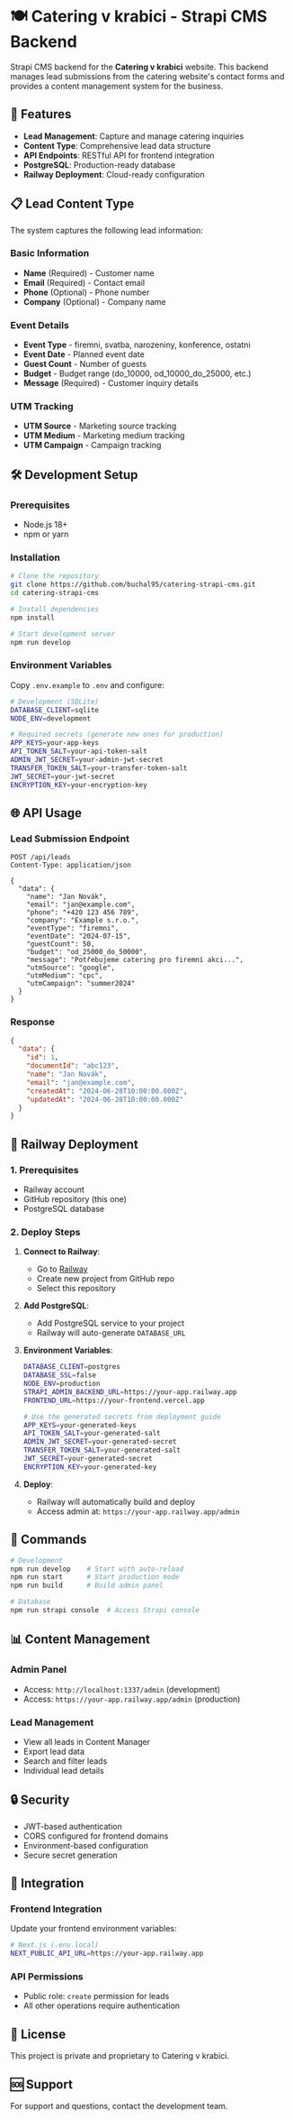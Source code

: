 # 🍽️ Catering v krabici - Strapi CMS Backend

Strapi CMS backend for the **Catering v krabici** website. This backend manages lead submissions from the catering website's contact forms and provides a content management system for the business.

## 🚀 Features

- **Lead Management**: Capture and manage catering inquiries
- **Content Type**: Comprehensive lead data structure
- **API Endpoints**: RESTful API for frontend integration
- **PostgreSQL**: Production-ready database
- **Railway Deployment**: Cloud-ready configuration

## 📋 Lead Content Type

The system captures the following lead information:

### Basic Information
- **Name** (Required) - Customer name
- **Email** (Required) - Contact email
- **Phone** (Optional) - Phone number
- **Company** (Optional) - Company name

### Event Details
- **Event Type** - firemni, svatba, narozeniny, konference, ostatni
- **Event Date** - Planned event date
- **Guest Count** - Number of guests
- **Budget** - Budget range (do_10000, od_10000_do_25000, etc.)
- **Message** (Required) - Customer inquiry details

### UTM Tracking
- **UTM Source** - Marketing source tracking
- **UTM Medium** - Marketing medium tracking
- **UTM Campaign** - Campaign tracking

## 🛠️ Development Setup

### Prerequisites
- Node.js 18+
- npm or yarn

### Installation

```bash
# Clone the repository
git clone https://github.com/buchal95/catering-strapi-cms.git
cd catering-strapi-cms

# Install dependencies
npm install

# Start development server
npm run develop
```

### Environment Variables

Copy `.env.example` to `.env` and configure:

```bash
# Development (SQLite)
DATABASE_CLIENT=sqlite
NODE_ENV=development

# Required secrets (generate new ones for production)
APP_KEYS=your-app-keys
API_TOKEN_SALT=your-api-token-salt
ADMIN_JWT_SECRET=your-admin-jwt-secret
TRANSFER_TOKEN_SALT=your-transfer-token-salt
JWT_SECRET=your-jwt-secret
ENCRYPTION_KEY=your-encryption-key
```

## 🌐 API Usage

### Lead Submission Endpoint

```http
POST /api/leads
Content-Type: application/json

{
  "data": {
    "name": "Jan Novák",
    "email": "jan@example.com",
    "phone": "+420 123 456 789",
    "company": "Example s.r.o.",
    "eventType": "firemni",
    "eventDate": "2024-07-15",
    "guestCount": 50,
    "budget": "od_25000_do_50000",
    "message": "Potřebujeme catering pro firemní akci...",
    "utmSource": "google",
    "utmMedium": "cpc",
    "utmCampaign": "summer2024"
  }
}
```

### Response

```json
{
  "data": {
    "id": 1,
    "documentId": "abc123",
    "name": "Jan Novák",
    "email": "jan@example.com",
    "createdAt": "2024-06-28T10:00:00.000Z",
    "updatedAt": "2024-06-28T10:00:00.000Z"
  }
}
```

## 🚀 Railway Deployment

### 1. Prerequisites
- Railway account
- GitHub repository (this one)
- PostgreSQL database

### 2. Deploy Steps

1. **Connect to Railway**:
   - Go to [Railway](https://railway.app)
   - Create new project from GitHub repo
   - Select this repository

2. **Add PostgreSQL**:
   - Add PostgreSQL service to your project
   - Railway will auto-generate `DATABASE_URL`

3. **Environment Variables**:
   ```bash
   DATABASE_CLIENT=postgres
   DATABASE_SSL=false
   NODE_ENV=production
   STRAPI_ADMIN_BACKEND_URL=https://your-app.railway.app
   FRONTEND_URL=https://your-frontend.vercel.app

   # Use the generated secrets from deployment guide
   APP_KEYS=your-generated-keys
   API_TOKEN_SALT=your-generated-salt
   ADMIN_JWT_SECRET=your-generated-secret
   TRANSFER_TOKEN_SALT=your-generated-salt
   JWT_SECRET=your-generated-secret
   ENCRYPTION_KEY=your-generated-key
   ```

4. **Deploy**:
   - Railway will automatically build and deploy
   - Access admin at: `https://your-app.railway.app/admin`

## 🔧 Commands

```bash
# Development
npm run develop    # Start with auto-reload
npm run start      # Start production mode
npm run build      # Build admin panel

# Database
npm run strapi console  # Access Strapi console
```

## 📊 Content Management

### Admin Panel
- Access: `http://localhost:1337/admin` (development)
- Access: `https://your-app.railway.app/admin` (production)

### Lead Management
- View all leads in Content Manager
- Export lead data
- Search and filter leads
- Individual lead details

## 🔒 Security

- JWT-based authentication
- CORS configured for frontend domains
- Environment-based configuration
- Secure secret generation

## 🤝 Integration

### Frontend Integration
Update your frontend environment variables:

```bash
# Next.js (.env.local)
NEXT_PUBLIC_API_URL=https://your-app.railway.app
```

### API Permissions
- Public role: `create` permission for leads
- All other operations require authentication

## 📝 License

This project is private and proprietary to Catering v krabici.

## 🆘 Support

For support and questions, contact the development team.
